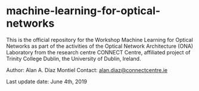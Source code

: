 # machine-learning-for-optical-networks

This is the official repository for the Workshop Machine Learning for Optical Networks as part of the activities of the Optical Network Architecture (ONA) Laboratory from the research centre CONNECT Centre, affiliated project of Trinity College Dublin, the University of Dublin, Ireland.

Author: Alan A. Díaz Montiel
Contact: alan.diaz@connectcentre.ie

Last update date: June 4th, 2019

